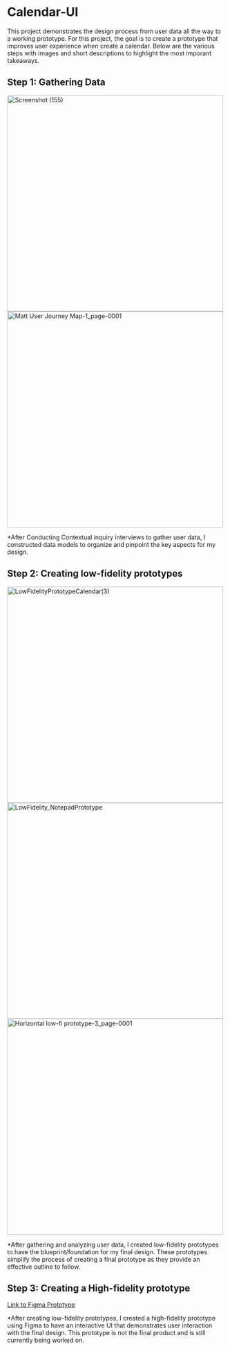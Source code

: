 # Calendar-UI
This project demonstrates the design process from user data all the way to a working prototype. For this project, the goal is to create a prototype that improves user experience when create a calendar. Below are the various steps with images and short descriptions to highlight the most imporant takeaways. 
## Step 1: Gathering Data
<img width="500" alt="Screenshot (155)" src="https://github.com/user-attachments/assets/b431c3bb-1d20-4957-9b54-a420bae47865" />
<img width="500" alt="Matt User Journey Map-1_page-0001" src="https://github.com/user-attachments/assets/ea52df21-33ed-4729-b968-6af3f37bde87" />

*After Conducting Contextual inquiry interviews to gather user data, I constructed data models to organize and pinpoint the key aspects for my design. 
## Step 2: Creating low-fidelity prototypes
<img width="500" alt="LowFidelityPrototypeCalendar(3)" src="https://github.com/user-attachments/assets/6744255d-c880-4a02-b7ef-0eaa65e692ba" />
<img width="500" alt="LowFidelity_NotepadPrototype" src="https://github.com/user-attachments/assets/6483fe3c-aa09-4bf3-bc3f-0f46eac0fa12" />
<img width="500" alt="Horizontal low-fi prototype-3_page-0001" src="https://github.com/user-attachments/assets/8daf0e70-5c2c-46ef-a6a8-a06024f27086" />

*After gathering and analyzing user data, I created low-fidelity prototypes to have the blueprint/foundation for my final design. These prototypes simplify the process of creating a final prototype as they provide an effective outline to follow. 
## Step 3: Creating a High-fidelity prototype
[Link to Figma Prototype](https://www.figma.com/design/2TcXg6EuimWIbtoujwrXOa/Calendar-UI?node-id=1-800&t=ngrJVuwt1Q7JifN2-0)

*After creating low-fidelity prototypes, I created a high-fidelity prototype using Figma to have an interactive UI that demonstrates user interaction with the final design. 
This prototype is not the final product and is still currently being worked on. 

